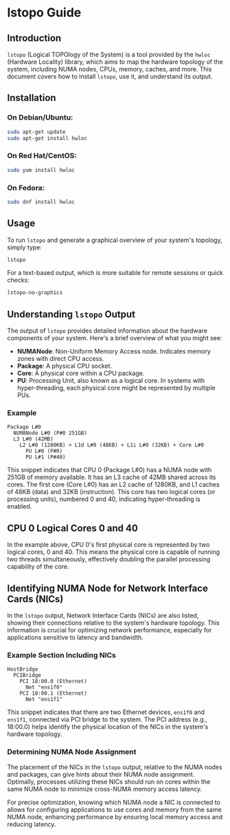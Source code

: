 
# lstopo Guide

## Introduction
`lstopo` (Logical TOPOlogy of the System) is a tool provided by the `hwloc` (Hardware Locality) library, which aims to map the hardware topology of the system, including NUMA nodes, CPUs, memory, caches, and more. This document covers how to install `lstopo`, use it, and understand its output.

## Installation

### On Debian/Ubuntu:

```bash
sudo apt-get update
sudo apt-get install hwloc
```

### On Red Hat/CentOS:

```bash
sudo yum install hwloc
```

### On Fedora:

```bash
sudo dnf install hwloc
```

## Usage

To run `lstopo` and generate a graphical overview of your system's topology, simply type:

```bash
lstopo
```

For a text-based output, which is more suitable for remote sessions or quick checks:

```bash
lstopo-no-graphics
```

## Understanding `lstopo` Output

The output of `lstopo` provides detailed information about the hardware components of your system. Here's a brief overview of what you might see:

- **NUMANode**: Non-Uniform Memory Access node. Indicates memory zones with direct CPU access.
- **Package**: A physical CPU socket.
- **Core**: A physical core within a CPU package.
- **PU**: Processing Unit, also known as a logical core. In systems with hyper-threading, each physical core might be represented by multiple PUs.

### Example

```
Package L#0
  NUMANode L#0 (P#0 251GB)
  L3 L#0 (42MB)
    L2 L#0 (1280KB) + L1d L#0 (48KB) + L1i L#0 (32KB) + Core L#0
      PU L#0 (P#0)
      PU L#1 (P#40)
```

This snippet indicates that CPU 0 (Package L#0) has a NUMA node with 251GB of memory available. It has an L3 cache of 42MB shared across its cores. The first core (Core L#0) has an L2 cache of 1280KB, and L1 caches of 48KB (data) and 32KB (instruction). This core has two logical cores (or processing units), numbered 0 and 40, indicating hyper-threading is enabled.

## CPU 0 Logical Cores 0 and 40

In the example above, CPU 0's first physical core is represented by two logical cores, 0 and 40. This means the physical core is capable of running two threads simultaneously, effectively doubling the parallel processing capability of the core.

## Identifying NUMA Node for Network Interface Cards (NICs)

In the `lstopo` output, Network Interface Cards (NICs) are also listed, showing their connections relative to the system's hardware topology. This information is crucial for optimizing network performance, especially for applications sensitive to latency and bandwidth.

### Example Section Including NICs

```
HostBridge
  PCIBridge
    PCI 18:00.0 (Ethernet)
      Net "ens1f0"
    PCI 18:00.1 (Ethernet)
      Net "ens1f1"
```

This snippet indicates that there are two Ethernet devices, `ens1f0` and `ens1f1`, connected via PCI bridge to the system. The PCI address (e.g., 18:00.0) helps identify the physical location of the NICs in the system's hardware topology.

### Determining NUMA Node Assignment

The placement of the NICs in the `lstopo` output, relative to the NUMA nodes and packages, can give hints about their NUMA node assignment. Optimally, processes utilizing these NICs should run on cores within the same NUMA node to minimize cross-NUMA memory access latency.

For precise optimization, knowing which NUMA node a NIC is connected to allows for configuring applications to use cores and memory from the same NUMA node, enhancing performance by ensuring local memory access and reducing latency.
